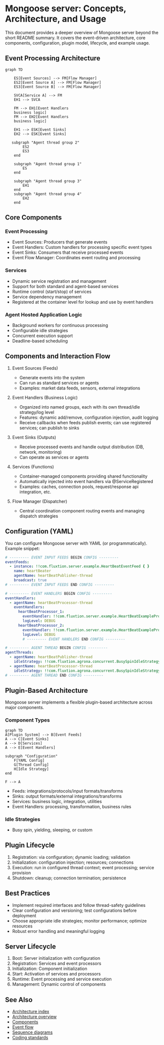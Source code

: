 # Mongoose server: Concepts, Architecture, and Usage

This document provides a deeper overview of Mongoose server beyond the short README summary. It covers the event-driven
architecture, core components, configuration, plugin model, lifecycle, and example usage.

## Event Processing Architecture

```mermaid
graph TD

    ES[Event Sources] --> FM[Flow Manager]
    ES2[Event Source A] --> FM[Flow Manager]
    ES3[Event Source B] --> FM[Flow Manager]

    SVCA[Service A] --> FM
    EH1 --> SVCA

    FM --> EH1[Event Handlers 
    business logic]
    FM --> EH2[Event Handlers 
    business logic]

    EH1 --> ESK[Event Sinks]
    EH2 --> ESK[Event Sinks]

   subgraph "Agent thread group 2"
        ES2
        ES3
    end
    
    subgraph "Agent thread group 1"
        ES
    end

    subgraph "Agent thread group 3"
        EH1
    end
    subgraph "Agent thread group 4"
        EH2
    end

```

## Core Components

### Event Processing

- Event Sources: Producers that generate events
- Event Handlers: Custom handlers for processing specific event types
- Event Sinks: Consumers that receive processed events
- Event Flow Manager: Coordinates event routing and processing

### Services

- Dynamic service registration and management
- Support for both standard and agent-based services
- Runtime control (start/stop) of services
- Service dependency management
- Registered at the container level for lookup and use by event handlers

### Agent Hosted Application Logic

- Background workers for continuous processing
- Configurable idle strategies
- Concurrent execution support
- Deadline-based scheduling

## Components and Interaction Flow

1. Event Sources (Feeds)
    - Generate events into the system
    - Can run as standard services or agents
    - Examples: market data feeds, sensors, external integrations

2. Event Handlers (Business Logic)
    - Organized into named groups, each with its own thread/idle strategy/log level
    - Features: dynamic add/remove, configuration injection, audit logging
    - Receive callbacks when feeds publish events; can use registered services; can publish to sinks

3. Event Sinks (Outputs)
    - Receive processed events and handle output distribution (DB, network, monitoring)
    - Can operate as services or agents

4. Services (Functions)
    - Container-managed components providing shared functionality
    - Automatically injected into event handlers via @ServiceRegistered
    - Examples: caches, connection pools, request/response api integration, etc.

5. Flow Manager (Dispatcher)
    - Central coordination component routing events and managing dispatch strategies

## Configuration (YAML)

You can configure Mongoose server with YAML (or programmatically). Example snippet:

```yaml
# --------- EVENT INPUT FEEDS BEGIN CONFIG ---------
eventFeeds:
  - instance: !!com.fluxtion.server.example.HeartBeatEventFeed { }
    name: heartBeater
    agentName: heartBeatPublisher-thread
    broadcast: true
# --------- EVENT INPUT FEEDS END CONFIG ---------

# --------- EVENT HANDLERS BEGIN CONFIG ---------
eventHandlers:
  - agentName: heartBeatProcessor-thread
    eventHandlers:
      heartBeatProcessor_1:
        eventHandler: !!com.fluxtion.server.example.HeartBeatExampleProcessor { }
        logLevel: DEBUG
      heartBeatProcessor_2:
        eventHandler: !!com.fluxtion.server.example.HeartBeatExampleProcessor { }
        logLevel: DEBUG
        # --------- EVENT HANDLERS END CONFIG ---------

# --------- AGENT THREAD BEGIN CONFIG ---------
agentThreads:
  - agentName: heartBeatPublisher-thread
    idleStrategy: !!com.fluxtion.agrona.concurrent.BusySpinIdleStrategy { }
  - agentName: heartBeatProcessor-thread
    idleStrategy: !!com.fluxtion.agrona.concurrent.BusySpinIdleStrategy { }
# --------- AGENT THREAD END CONFIG ---------
```

## Plugin-Based Architecture

Mongoose server implements a flexible plugin-based architecture across major components.

### Component Types

```mermaid
graph TD 
A[Plugin System] --> B[Event Feeds] 
A --> C[Event Sinks] 
A --> D[Services] 
A --> E[Event Handlers]

subgraph "Configuration"
    F[YAML Config]
    G[Thread Config]
    H[Idle Strategy]
end

F --> A
```

- Feeds: integrations/protocols/input formats/transforms
- Sinks: output formats/external integrations/transforms
- Services: business logic, integration, utilities
- Event Handlers: processing, transformation, business rules

### Idle Strategies

- Busy spin, yielding, sleeping, or custom

## Plugin Lifecycle

1. Registration: via configuration; dynamic loading; validation
2. Initialization: configuration injection; resources; connections
3. Execution: run in configured thread context; event processing; service provision
4. Shutdown: cleanup; connection termination; persistence

## Best Practices

- Implement required interfaces and follow thread-safety guidelines
- Clear configuration and versioning; test configurations before deployment
- Choose appropriate idle strategies; monitor performance; optimize resources
- Robust error handling and meaningful logging

## Server Lifecycle

1. Boot: Server initialization with configuration
2. Registration: Services and event processors
3. Initialization: Component initialization
4. Start: Activation of services and processors
5. Runtime: Event processing and service execution
6. Management: Dynamic control of components

## See Also

- [Architecture index](../architecture/architecture_index.md)
- [Architecture overview](../architecture/overview.md)
- [Components](../architecture/components.md)
- [Event flow](../architecture/event-flow.md)
- [Sequence diagrams](../architecture/sequence-diagrams/index.md)
- [Coding standards](../standards/coding-standards.md)